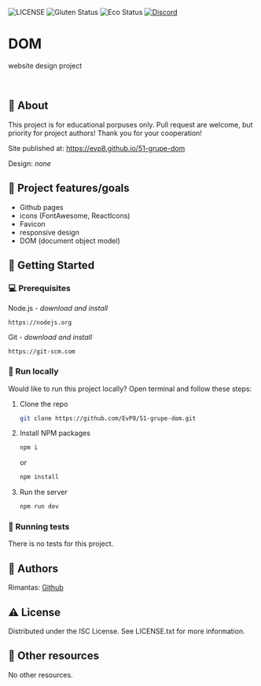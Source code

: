 ![LICENSE](https://img.shields.io/badge/license-MIT-blue.svg?style=flat-square)
![Gluten Status](https://img.shields.io/badge/Gluten-Free-green.svg)
![Eco Status](https://img.shields.io/badge/ECO-Friendly-green.svg)
[![Discord](https://discord.com/api/guilds/571393319201144843/widget.png)](https://discord.gg/dRwW4rw)

# DOM

website design project

<br>

## 🌟 About

This project is for educational porpuses only. Pull request are welcome, but priority for project authors! Thank you for your cooperation!

Site published at: https://evp8.github.io/51-grupe-dom

Design: _none_

## 🎯 Project features/goals

-   Github pages
-   icons (FontAwesome, ReactIcons)
-   Favicon
-   responsive design
-   DOM (document object model)

## 🧰 Getting Started

### 💻 Prerequisites

Node.js - _download and install_

```
https://nodejs.org
```

Git - _download and install_

```
https://git-scm.com
```

### 🏃 Run locally

Would like to run this project locally? Open terminal and follow these steps:

1. Clone the repo
    ```sh
    git clone https://github.com/EvP8/51-grupe-dom.git
    ```
2. Install NPM packages
    ```sh
    npm i
    ```
    or
    ```sh
    npm install
    ```
3. Run the server
    ```sh
    npm run dev
    ```

### 🧪 Running tests

There is no tests for this project.

## 🎅 Authors

Rimantas: [Github](https://github.com/EvP8)

## ⚠️ License

Distributed under the ISC License. See LICENSE.txt for more information.

## 🔗 Other resources

No other resources.

